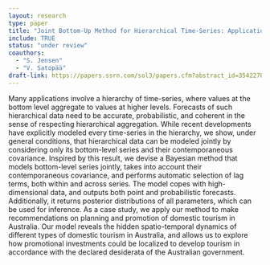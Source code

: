 ```yaml
---
layout: research
type: paper
title: "Joint Bottom-Up Method for Hierarchical Time-Series: Application to Australian Tourism"
include: TRUE
status: "under review"
coauthors:
  - "S. Jensen"
  - "V. Satopää"
draft-link: https://papers.ssrn.com/sol3/papers.cfm?abstract_id=3542278
---
```


Many applications involve a hierarchy of time-series, where values at the bottom level aggregate to values at higher levels. Forecasts of such hierarchical data need to be accurate, probabilistic, and coherent in the sense of respecting hierarchical aggregation. While recent developments have explicitly modeled every time-series in the hierarchy, we show, under general conditions, that hierarchical data can be modeled jointly by considering only its bottom-level series and their contemporaneous covariance. Inspired by this result, we devise a Bayesian method that models bottom-level series jointly, takes into account their contemporaneous covariance, and performs automatic selection of lag terms, both within and across series. The model copes with high-dimensional data, and outputs both point and probabilistic forecasts. Additionally, it returns posterior distributions of all parameters, which can be used for inference. As a case study, we apply our method to make recommendations on planning and promotion of domestic tourism in Australia. Our model reveals the hidden spatio-temporal dynamics of different types of domestic tourism in Australia, and allows us to explore how promotional investments could be localized to develop tourism in accordance with the declared desiderata of the Australian government.
